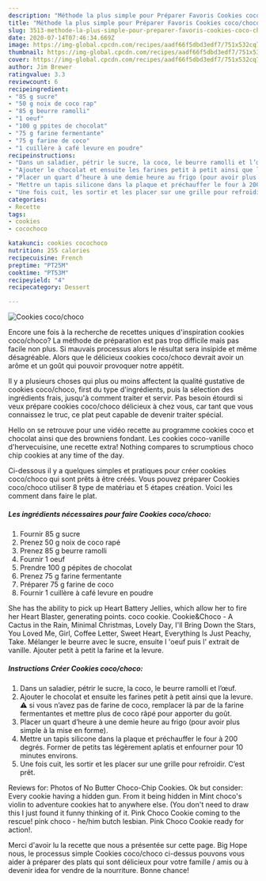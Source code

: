 ```yaml
---
description: "Méthode la plus simple pour Préparer Favoris Cookies coco/choco"
title: "Méthode la plus simple pour Préparer Favoris Cookies coco/choco"
slug: 3513-methode-la-plus-simple-pour-preparer-favoris-cookies-coco-choco
date: 2020-07-14T07:46:34.669Z
image: https://img-global.cpcdn.com/recipes/aadf66f5dbd3edf7/751x532cq70/cookies-cocochoco-photo-principale-de-la-recette.jpg
thumbnail: https://img-global.cpcdn.com/recipes/aadf66f5dbd3edf7/751x532cq70/cookies-cocochoco-photo-principale-de-la-recette.jpg
cover: https://img-global.cpcdn.com/recipes/aadf66f5dbd3edf7/751x532cq70/cookies-cocochoco-photo-principale-de-la-recette.jpg
author: Jim Brewer
ratingvalue: 3.3
reviewcount: 6
recipeingredient:
- "85 g sucre"
- "50 g noix de coco rap"
- "85 g beurre ramolli"
- "1 oeuf"
- "100 g ppites de chocolat"
- "75 g farine fermentante"
- "75 g farine de coco"
- "1 cuillère à café levure en poudre"
recipeinstructions:
- "Dans un saladier, pétrir le sucre, la coco, le beurre ramolli et l’œuf."
- "Ajouter le chocolat et ensuite les farines petit à petit ainsi que la levure. ⚠️ si vous n’avez pas de farine de coco, remplacer là par de la farine fermentantes et mettre plus de coco râpé pour apporter du goût."
- "Placer un quart d’heure à une demie heure au frigo (pour avoir plus simple à la mise en forme)."
- "Mettre un tapis silicone dans la plaque et préchauffer le four à 200 degrés. Former de petits tas légèrement aplatis et enfourner pour 10 minutes environs."
- "Une fois cuit, les sortir et les placer sur une grille pour refroidir. C’est prêt."
categories:
- Recette
tags:
- cookies
- cocochoco

katakunci: cookies cocochoco 
nutrition: 255 calories
recipecuisine: French
preptime: "PT25M"
cooktime: "PT53M"
recipeyield: "4"
recipecategory: Dessert

---
```



![Cookies coco/choco](https://img-global.cpcdn.com/recipes/aadf66f5dbd3edf7/751x532cq70/cookies-cocochoco-photo-principale-de-la-recette.jpg)

Encore une fois à la recherche de recettes uniques d'inspiration cookies coco/choco? La méthode de préparation est pas trop difficile mais pas facile non plus. Si mauvais processus alors le résultat sera insipide et même désagréable. Alors que le délicieux cookies coco/choco devrait avoir un arôme et un goût qui pouvoir provoquer notre appétit.

Il y a plusieurs choses qui plus ou moins affectent la qualité gustative de cookies coco/choco, first du type d'ingrédients, puis la sélection des ingrédients frais, jusqu'à comment traiter et servir. Pas besoin étourdi si veux prépare cookies coco/choco délicieux à chez vous, car tant que vous connaissez le truc, ce plat peut capable de devenir traiter spécial.

Hello on se retrouve pour une vidéo recette au programme cookies coco et chocolat ainsi que des browniens fondant. Les cookies coco-vanille d&#39;hervecuisine, une recette extra! Nothing compares to scrumptious choco chip cookies at any time of the day.


Ci-dessous il y a quelques simples et pratiques pour créer cookies coco/choco qui sont prêts à être créés. Vous pouvez préparer Cookies coco/choco utiliser 8 type de matériau et 5 étapes création. Voici les comment dans faire le plat.

<!--inarticleads1-->

##### Les ingrédients nécessaires pour faire Cookies coco/choco:

1. Fournir 85 g sucre
1. Prenez 50 g noix de coco rapé
1. Prenez 85 g beurre ramolli
1. Fournir 1 oeuf
1. Prendre 100 g pépites de chocolat
1. Prenez 75 g farine fermentante
1. Préparer 75 g farine de coco
1. Fournir 1 cuillère à café levure en poudre


She has the ability to pick up Heart Battery Jellies, which allow her to fire her Heart Blaster, generating points. coco cookie. Cookie&amp;Choco - A Cactus in the Rain, Minimal Christmas, Lovely Day, I&#39;ll Bring Down the Stars, You Loved Me, Girl, Coffee Letter, Sweet Heart, Everything Is Just Peachy, Take. Mélanger le beurre avec le sucre, ensuite l &#39;oeuf puis l&#39; extrait de vanille. Ajouter petit à petit la farine et la levure. 

<!--inarticleads2-->

##### Instructions Créer Cookies coco/choco:

1. Dans un saladier, pétrir le sucre, la coco, le beurre ramolli et l’œuf.
1. Ajouter le chocolat et ensuite les farines petit à petit ainsi que la levure. ⚠️ si vous n’avez pas de farine de coco, remplacer là par de la farine fermentantes et mettre plus de coco râpé pour apporter du goût.
1. Placer un quart d’heure à une demie heure au frigo (pour avoir plus simple à la mise en forme).
1. Mettre un tapis silicone dans la plaque et préchauffer le four à 200 degrés. Former de petits tas légèrement aplatis et enfourner pour 10 minutes environs.
1. Une fois cuit, les sortir et les placer sur une grille pour refroidir. C’est prêt.


Reviews for: Photos of No Butter Choco-Chip Cookies. Ok but consider: Every cookie having a hidden gun. From it being hidden in Mint choco&#39;s violin to adventure cookies hat to anywhere else. (You don&#39;t need to draw this I just found it funny thinking of it. Pink Choco Cookie coming to the rescue! pink choco - he/him butch lesbian. Pink Choco Cookie ready for action!. 


Merci d'avoir lu la recette que nous a présentée sur cette page. Big Hope nous, le processus simple Cookies coco/choco ci-dessus pouvons vous aider à préparer des plats qui sont délicieux pour votre famille / amis ou à devenir idea for vendre de la nourriture. Bonne chance!
